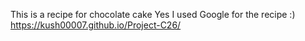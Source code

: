 This is a recipe for chocolate cake
Yes I used Google for the recipe :)
https://kush00007.github.io/Project-C26/

